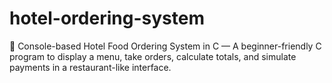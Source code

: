 # hotel-ordering-system
🏨 Console-based Hotel Food Ordering System in C — A beginner-friendly C program to display a menu, take orders, calculate totals, and simulate payments in a restaurant-like interface.
